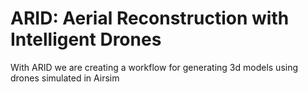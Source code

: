 # ARID: Aerial Reconstruction with Intelligent Drones
With ARID we are creating a workflow for generating 3d models using drones simulated in Airsim
